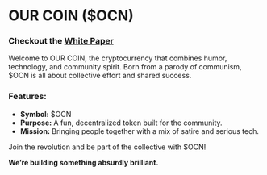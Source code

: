 # OUR COIN ($OCN)

### Checkout the [White Paper](https://github.com/ourshell/Our-Coin/blob/main/White-Paper.md)

Welcome to OUR COIN, the cryptocurrency that combines humor, technology, and community spirit. Born from a parody of communism, $OCN is all about collective effort and shared success.

### Features:
- **Symbol:** $OCN
- **Purpose:** A fun, decentralized token built for the community.
- **Mission:** Bringing people together with a mix of satire and serious tech.

Join the revolution and be part of the collective with $OCN!

**We’re building something absurdly brilliant.**
